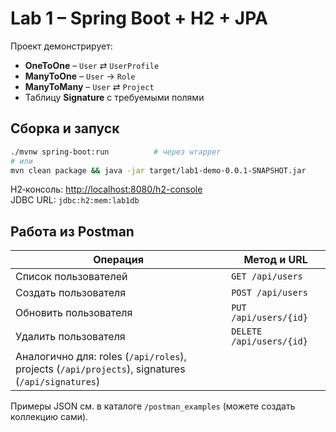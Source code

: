 # Lab 1 – Spring Boot + H2 + JPA

Проект демонстрирует:

* **OneToOne** – `User` ⇄ `UserProfile`
* **ManyToOne** – `User` → `Role`
* **ManyToMany** – `User` ⇄ `Project`
* Таблицу **Signature** с требуемыми полями

## Сборка и запуск

```bash
./mvnw spring-boot:run          # через wrapper
# или
mvn clean package && java -jar target/lab1-demo-0.0.1-SNAPSHOT.jar
```

H2‑консоль: <http://localhost:8080/h2-console>  
JDBC URL: `jdbc:h2:mem:lab1db`

## Работа из Postman

| Операция | Метод и URL |
|----------|-------------|
| Список пользователей | `GET /api/users` |
| Создать пользователя | `POST /api/users` |
| Обновить пользователя | `PUT /api/users/{id}` |
| Удалить пользователя | `DELETE /api/users/{id}` |
| Аналогично для: roles (`/api/roles`), projects (`/api/projects`), signatures (`/api/signatures`) |

Примеры JSON см. в каталоге `/postman_examples` (можете создать коллекцию сами).
